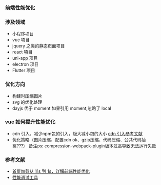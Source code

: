 ### 前端性能优化

### 涉及领域

- 小程序项目
- vue 项目
- jquery 之类的静态页面项目
- react 项目
- uni-app 项目
- electron 项目
- Flutter 项目

### 优化方向

- 构建时压缩图片
- svg 的优化处理
- dayjs 优于 moment 如果引用 moment,忽略了 local

### vue 如何提升性能优化
- cdn 引入，减少npm包的引入，极大减小包的大小
[cdn 引入参考文献](https://blog.csdn.net/niexier/article/details/117548195)
- 优化策略（图片压缩、配置cdn ok、gzip压缩、代码压缩、公共代码抽离???）
备注ps:
compression-webpack-plugin版本过高导致无法运行失败

### 参考文献

- [首屏加载从 11s 到 1s，详解前端性能优化](https://mp.weixin.qq.com/s/NbP-gXhS4pXYJ9AOwUrlTA)
- [性能调试工具]()

